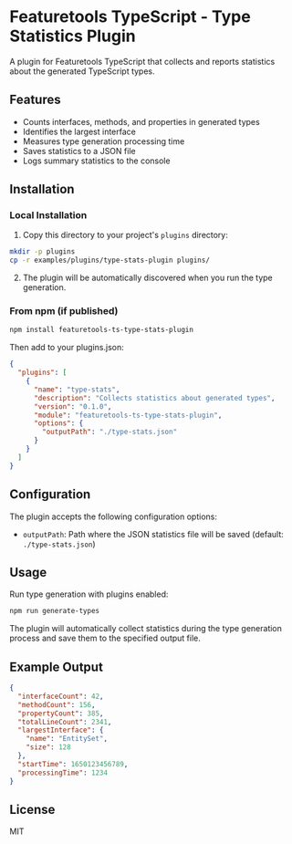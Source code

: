 # Featuretools TypeScript - Type Statistics Plugin

A plugin for Featuretools TypeScript that collects and reports statistics about the generated TypeScript types.

## Features

- Counts interfaces, methods, and properties in generated types
- Identifies the largest interface
- Measures type generation processing time
- Saves statistics to a JSON file
- Logs summary statistics to the console

## Installation

### Local Installation

1. Copy this directory to your project's `plugins` directory:

```bash
mkdir -p plugins
cp -r examples/plugins/type-stats-plugin plugins/
```

2. The plugin will be automatically discovered when you run the type generation.

### From npm (if published)

```bash
npm install featuretools-ts-type-stats-plugin
```

Then add to your plugins.json:

```json
{
  "plugins": [
    {
      "name": "type-stats",
      "description": "Collects statistics about generated types",
      "version": "0.1.0",
      "module": "featuretools-ts-type-stats-plugin",
      "options": {
        "outputPath": "./type-stats.json"
      }
    }
  ]
}
```

## Configuration

The plugin accepts the following configuration options:

- `outputPath`: Path where the JSON statistics file will be saved (default: `./type-stats.json`)

## Usage

Run type generation with plugins enabled:

```bash
npm run generate-types
```

The plugin will automatically collect statistics during the type generation process and save them to the specified output file.

## Example Output

```json
{
  "interfaceCount": 42,
  "methodCount": 156,
  "propertyCount": 385,
  "totalLineCount": 2341,
  "largestInterface": {
    "name": "EntitySet",
    "size": 128
  },
  "startTime": 1650123456789,
  "processingTime": 1234
}
```

## License

MIT 